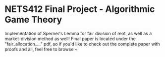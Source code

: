 # NETS412 Final Project - Algorithmic Game Theory
Implementation of Sperner's Lemma for fair division of rent, as well as a market-division method as well! Final paper is located under the "fair_allocation_..." pdf, so if you'd like to check out the complete paper with proofs and all, feel free to browse ~ 


